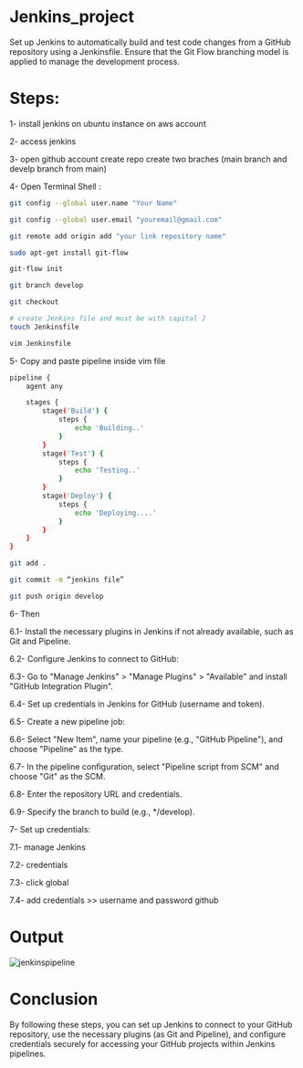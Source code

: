 # Jenkins_project
Set up Jenkins to automatically build and test code changes from a GitHub repository using a Jenkinsfile. Ensure that the Git Flow branching model is applied to manage the development process.
# Steps:

1- install jenkins on ubuntu instance on aws account

2- access jenkins

3- open github account create repo create two braches (main branch and develp branch from main)

4- Open Terminal Shell :

```bash
git config --global user.name "Your Name"
```
```bash
git config --global user.email "youremail@gmail.com"
```
```bash
git remote add origin add "your link repository name"
```
```bash
sudo apt-get install git-flow
```
```bash
git-flow init
```
```bash
git branch develop
```
```bash
git checkout
```
```bash
# create Jenkins file and must be with capital J
touch Jenkinsfile
```
```bash
vim Jenkinsfile
```
5- Copy and paste pipeline inside vim file
```bash
pipeline {
    agent any

    stages {
        stage('Build') {
            steps {
                echo 'Building..'
            }
        }
        stage('Test') {
            steps {
                echo 'Testing..'
            }
        }
        stage('Deploy') {
            steps {
                echo 'Deploying....'
            }
        }
    }
}
```
```bash
git add .
```
```bash
git commit -m “jenkins file”
```
```bash
git push origin develop
```
6- Then 

6.1- Install the necessary plugins in Jenkins if not already available, such as Git and Pipeline.

6.2- Configure Jenkins to connect to GitHub:

6.3- Go to "Manage Jenkins" > "Manage Plugins" > "Available" and install "GitHub Integration Plugin".

6.4- Set up credentials in Jenkins for GitHub (username and token).

6.5- Create a new pipeline job:

6.6- Select "New Item", name your pipeline (e.g., "GitHub Pipeline"), and choose "Pipeline" as the type.

6.7- In the pipeline configuration, select "Pipeline script from SCM" and choose "Git" as the SCM.

6.8- Enter the repository URL and credentials.

6.9- Specify the branch to build (e.g., */develop).

7- Set up credentials:

7.1- manage Jenkins

7.2- credentials
 
7.3- click global

7.4- add credentials >> username and password github

# Output

![jenkinspipeline](https://github.com/ebthall619/Jenkins_project/assets/81996620/40289491-2559-452f-a8be-62c5f9787d25)

# Conclusion
By following these steps, you can set up Jenkins to connect to your GitHub repository, use the necessary plugins (as Git and Pipeline), and configure credentials securely for accessing your GitHub projects within Jenkins pipelines. 

